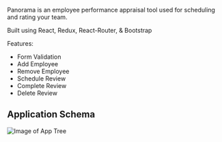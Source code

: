 Panorama is an employee performance appraisal tool used for scheduling and rating your team.

Built using React, Redux, React-Router, & Bootstrap

Features:
- Form Validation
- Add Employee
- Remove Employee
- Schedule Review
- Complete Review
- Delete Review

## Application Schema

![Image of App Tree](https://i.ibb.co/qWBFBrp/AppTree.png)


